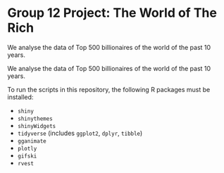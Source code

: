 # Group 12 Project: The World of The Rich
We analyse the data of Top 500 billionaires of the world of the past 10 years.

We analyse the data of Top 500 billionaires of the world of the past 10 years.

To run the scripts in this repository, the following R packages must be installed:
- `shiny`
- `shinythemes`
- `shinyWidgets`
- `tidyverse` (includes `ggplot2`, `dplyr`, `tibble`)
- `gganimate`
- `plotly`
- `gifski`
- `rvest`
